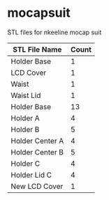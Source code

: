 # mocapsuit

STL files for nkeeline mocap suit

STL File Name   | Count
--------------- | ------
Holder Base     |  1
LCD Cover       |  1
Waist           |  1
Waist Lid       |  1
Holder Base     |  13
Holder A        |  4
Holder B        |   5
Holder Center A |  4
Holder Center B |  5
Holder C        |  4
Holder Lid C    |  4
New LCD Cover   |  1
